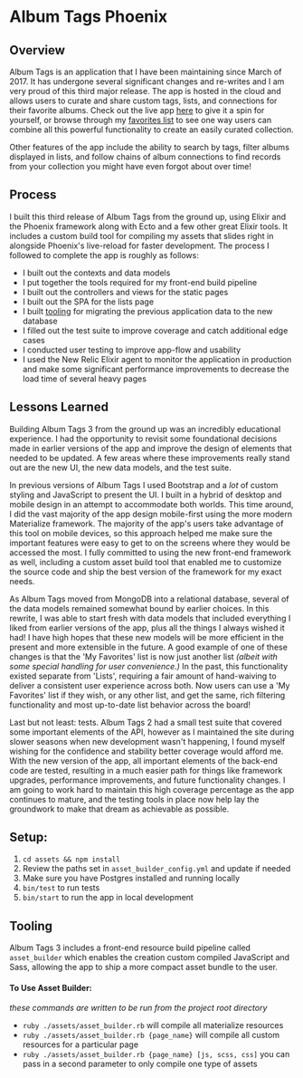 # Album Tags Phoenix

## Overview
Album Tags is an application that I have been maintaining since March of 2017. It has undergone several significant changes and re-writes and I am very proud of this third major release. The app is hosted in the cloud and allows users to curate and share custom tags, lists, and connections for their favorite albums. Check out the live app [here](https://www.albumtags.com/) to give it a spin for yourself, or browse through my [favorites list](https://www.albumtags.com/lists/65) to see one way users can combine all this powerful functionality to create an easily curated collection.

Other features of the app include the ability to search by tags, filter albums displayed in lists, and follow chains of album connections to find records from your collection you might have even forgot about over time!

## Process
I built this third release of Album Tags from the ground up, using Elixir and the Phoenix framework along with Ecto and a few other great Elixir tools. It includes a custom build tool for compiling my assets that slides right in alongside Phoenix's live-reload for faster development. The process I followed to complete the app is roughly as follows:

* I built out the contexts and data models
* I put together the tools required for my front-end build pipeline
* I built out the controllers and views for the static pages
* I built out the SPA for the lists page
* I built [tooling](https://github.com/jhunschejones/Album-Tags-Utilities/tree/master/album-tags-3-migration) for migrating the previous application data to the new database
* I filled out the test suite to improve coverage and catch additional edge cases
* I conducted user testing to improve app-flow and usability
* I used the New Relic Elixir agent to monitor the application in production and make some significant performance improvements to decrease the load time of several heavy pages

## Lessons Learned
Building Album Tags 3 from the ground up was an incredibly educational experience. I had the opportunity to revisit some foundational decisions made in earlier versions of the app and improve the design of elements that needed to be updated. A few areas where these improvements really stand out are the new UI, the new data models, and the test suite.

In previous versions of Album Tags I used Bootstrap and a _lot_ of custom styling and JavaScript to present the UI. I built in a hybrid of desktop and mobile design in an attempt to accommodate both worlds. This time around, I did the vast majority of the app design mobile-first using the more modern Materialize framework. The majority of the app's users take advantage of this tool on mobile devices, so this approach helped me make sure the important features were easy to get to on the screens where they would be accessed the most. I fully committed to using the new front-end framework as well, including a custom asset build tool that enabled me to customize the source code and ship the best version of the framework for my exact needs.

As Album Tags moved from MongoDB into a relational database, several of the data models remained somewhat bound by earlier choices. In this rewrite, I was able to start fresh with data models that included everything I liked from earlier versions of the app, plus all the things I always wished it had! I have high hopes that these new models will be more efficient in the present and more extensible in the future. A good example of one of these changes is that the 'My Favorites' list is now just another list _(albeit with some special handling for user convenience.)_ In the past, this functionality existed separate from 'Lists', requiring a fair amount of hand-waiving to deliver a consistent user experience across both. Now users can use a 'My Favorites' list if they wish, or any other list, and get the same, rich filtering functionality and most up-to-date list behavior across the board!

Last but not least: tests. Album Tags 2 had a small test suite that covered some important elements of the API, however as I maintained the site during slower seasons when new development wasn't happening, I found myself wishing for the confidence and stability better coverage would afford me. With the new version of the app, all important elements of the back-end code are tested, resulting in a much easier path for things like framework upgrades, performance improvements, and future functionality changes. I am going to work hard to maintain this high coverage percentage as the app continues to mature, and the testing tools in place now help lay the groundwork to make that dream as achievable as possible.

## Setup:
1. `cd assets && npm install`
2. Review the paths set in `asset_builder_config.yml` and update if needed
3. Make sure you have Postgres installed and running locally
4. `bin/test` to run tests
5. `bin/start` to run the app in local development

## Tooling
Album Tags 3 includes a front-end resource build pipeline called `asset_builder` which enables the creation custom compiled JavaScript and Sass, allowing the app to ship a more compact asset bundle to the user.

#### To Use Asset Builder:
*these commands are written to be run from the project root directory*
* `ruby ./assets/asset_builder.rb` will compile all materialize resources
* `ruby ./assets/asset_builder.rb {page_name}` will compile all custom resources for a particular page
* `ruby ./assets/asset_builder.rb {page_name} [js, scss, css]` you can pass in a second parameter to only compile one type of assets
